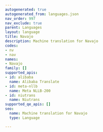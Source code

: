 ```yaml
---
autogenerated: true
autogenerated_from: languages.json
nav_order: 997
nav_exclude: true
parent: Languages
layout: language
title: Navajo
description: Machine translation for Navajo
codes:
- nv
- nav
names:
- Navajo
family: []
supported_apis:
- id: alibaba
  name: Alibaba Translate
- id: meta-nllb
  name: Meta NLLB-200
- id: niutrans
  name: Niutrans
supported_qe_apis: []
seo:
  name: Machine translation for Navajo
  type: Language

---
```


